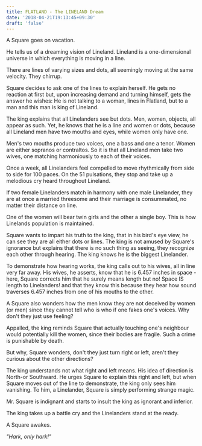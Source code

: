 ```yaml
---
title: FLATLAND - The LINELAND Dream
date: '2018-04-21T19:13:45+09:30'
draft: 'false'
---
```

A Square goes on vacation.



He tells us of a dreaming vision of Lineland. Lineland is a one-dimensional universe in which everything is moving in a line.



There are lines of varying sizes and dots, all seemingly moving at the same velocity. They chirrup.



Square decides to ask one of the lines to explain herself. He gets no reaction at first but, upon increasing demand and turning himself, gets the answer he wishes: He is not talking to a woman, lines in Flatland, but to a man and this man is king of Lineland.



The king explains that all Linelanders see but dots. Men, women, objects, all appear as such. Yet, he knows that he is a line and women or dots, because all Lineland men have two mouths and eyes, while women only have one.



Men's two mouths produce two voices, one a bass and one a tenor. Women are either sopranos or contraltos. So it is that all Lineland men take two wives, one matching harmoniously to each of their voices.



Once a week, all Linelanders feel compelled to move rhythmically from side to side for 100 paces. On the 51 pulsations, they stop and take up a melodious cry heard throughout Lineland.



If two female Linelanders match in harmony with one male Linelander, they are at once a married threesome and their marriage is consummated, no matter their distance on line.



One of the women will bear twin girls and the other a single boy. This is how Linelands population is maintained.



Square wants to impart his truth to the king, that in his bird's eye view, he can see they are all either dots or lines. The king is not amused by Square's ignorance but explains that there is no such thing as seeing, they recognize each other through hearing. The king knows he is the biggest Linelander.



To demonstrate how hearing works, the king calls out to his wives, all in line very far away. His wives, he asserts, know that he is 6.457 inches in space - here, Square corrects him that he surely means length but no! Space IS length to Linelanders! and that they know this because they hear how sound traverses 6.457 inches from one of his mouths to the other.



A Square also wonders how the men know they are not deceived by women (or men) since they cannot tell who is who if one fakes one's voices. Why don't they just use feeling?



Appalled, the king reminds Square that actually touching one's neighbour would potentially kill the women, since their bodies are fragile. Such a crime is punishable by death.



But why, Square wonders, don't they just turn right or left, aren't they curious about the other directions?



The king understands not what right and left means. His idea of direction is North-or Southward. He urges Square to explain this right and left, but when Square moves out of the line to demonstrate, the king only sees him vanishing. To him, a Linelander, Square is simply performing strange magic.



Mr. Square is indignant and starts to insult the king as ignorant and inferior.



The king takes up a battle cry and the Linelanders stand at the ready.



A Square awakes.



_"Hark, only hark!"_
